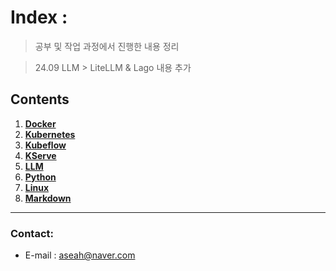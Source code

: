 # Index :
> 공부 및 작업 과정에서 진행한 내용 정리

> 24.09 LLM > LiteLLM & Lago 내용 추가

## Contents
1. [__Docker__](./Docker)
2. [__Kubernetes__](./Kubernetes)
3. [__Kubeflow__](./Kubeflow)
4. [__KServe__](./KServe)
5. [__LLM__](./LLM)
6. [__Python__](./python)
7. [__Linux__](./linux)
8. [__Markdown__](./Markdown)

------------------

### Contact:
- E-mail : aseah@naver.com
